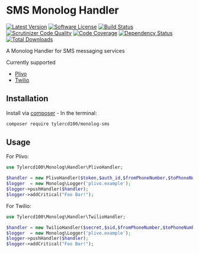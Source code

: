 # SMS Monolog Handler
[![Latest Version](https://img.shields.io/github/release/tylercd100/monolog-sms.svg?style=flat-square)](https://github.com/tylercd100/monolog-sms/releases)
[![Software License](https://img.shields.io/badge/license-MIT-brightgreen.svg?style=flat-square)](LICENSE.md)
[![Build Status](https://travis-ci.org/tylercd100/monolog-sms.svg?branch=master)](https://travis-ci.org/tylercd100/monolog-sms)
[![Scrutinizer Code Quality](https://scrutinizer-ci.com/g/tylercd100/monolog-sms/badges/quality-score.png?b=master)](https://scrutinizer-ci.com/g/tylercd100/monolog-sms/?branch=master)
[![Code Coverage](https://scrutinizer-ci.com/g/tylercd100/monolog-sms/badges/coverage.png?b=master)](https://scrutinizer-ci.com/g/tylercd100/monolog-sms/?branch=master)
[![Dependency Status](https://www.versioneye.com/user/projects/56f3252c35630e0029db0187/badge.svg?style=flat)](https://www.versioneye.com/user/projects/56f3252c35630e0029db0187)
[![Total Downloads](https://img.shields.io/packagist/dt/tylercd100/monolog-sms.svg?style=flat-square)](https://packagist.org/packages/tylercd100/monolog-sms)

A Monolog Handler for SMS messaging services

Currently supported
- [Plivo](https://www.plivo.com/)
- [Twilio](https://www.twilio.com/)

## Installation

Install via [composer](https://getcomposer.org/) - In the terminal:
```bash
composer require tylercd100/monolog-sms
```

## Usage
For Plivo:
```php
use Tylercd100\Monolog\Handler\PlivoHandler;

$handler = new PlivoHandler($token,$auth_id,$fromPhoneNumber,$toPhoneNumber);
$logger  = new Monolog\Logger('plivo.example');
$logger->pushHandler($handler);
$logger->addCritical("Foo Bar!");
```

For Twilio:
```php
use Tylercd100\Monolog\Handler\TwilioHandler;

$handler = new TwilioHandler($secret,$sid,$fromPhoneNumber,$toPhoneNumber);
$logger  = new Monolog\Logger('plivo.example');
$logger->pushHandler($handler);
$logger->addCritical("Foo Bar!");
```
